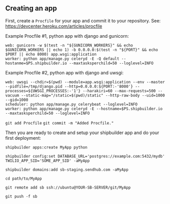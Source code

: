Creating an app
---------------

First, create a `Procfile` for your app and commit it to your repository.  See: https://devcenter.heroku.com/articles/procfile


Example Procfile #1, python app with django and gunicorn:

    web: gunicorn -w $(test -n "${GUNICORN_WORKERS}" && echo $GUNICORN_WORKERS || echo 1) -b 0.0.0.0:$(test -n "${PORT}" && echo $PORT || echo 8000) app.wsgi:application
    worker: python app/manage.py celeryd -E -Q default --hostanme=$PS.shipbuilder.io --maxtasksperchild=50 --loglevel=INFO


Example Procfile #2, python app with django and uwsgi:

	web: uwsgi --chdir=$(pwd) --module=app.wsgi:application --env --master --pidfile=/tmp/django.pid --http=0.0.0.0:${PORT:-'8000'} --processes=${UWSGI_PROCESSES:-'1'} --harakiri=60 --max-requests=500 --vacuum --static-map="/static=$(pwd)/static" --http-raw-body --uid=1000 --gid=1000
	scheduler: python app/manage.py celerybeat --loglevel=INFO
	worker: python app/manage.py celeryd -E --hostname=$PS.shipbuilder.io --maxtasksperchild=50 --loglevel=INFO


`git add Procfile`
`git commit -m "Added Procfile."`

Then you are ready to create and setup your shipbuilder app and do your first deployment:

    shipbuilder apps:create MyApp python

    shipbuilder config:set DATABASE_URL='postgres://example.com:5432/mydb' TWILIO_APP_SID='SOME_APP_SID' -aMyApp

    shipbuilder domains:add sb-staging.sendhub.com -aMyApp

    cd path/to/MyApp

    git remote add sb ssh://ubuntu@YOUR-SB-SERVER/git/MyApp

    git push -f sb

